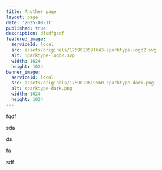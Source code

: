 ```yaml
---
title: Another page
layout: page
date: '2025-08-11'
published: true
description: dfsdfgsdf
featured_image:
  serviceId: local
  src: assets/originals/1759013591643-sparktype-logo2.svg
  alt: Sparktype-logo2.svg
  width: 1024
  height: 1024
banner_image:
  serviceId: local
  src: assets/originals/1759013619560-sparktype-dark.png
  alt: sparktype-dark.png
  width: 1024
  height: 1024
---
```


fqdf

sda

ds

fa

sdf

​